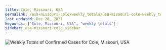 ```yaml
---
title: Cole, Missouri, USA
permalink: /usa-missouri-cole/weekly_totals/usa-missouri-cole-weekly_totals.html
last_updated: Dec 20, 2021
keywords: ["Cole, Missouri, USA", "weekly totals"]
sidebar: usa-missouri-cole_sidebar
---
```


![Weekly Totals of Confirmed Cases for Cole, Missouri, USA](/covid_tracker/images/graphs/usa-missouri-cole-weekly_totals_graph.png)

